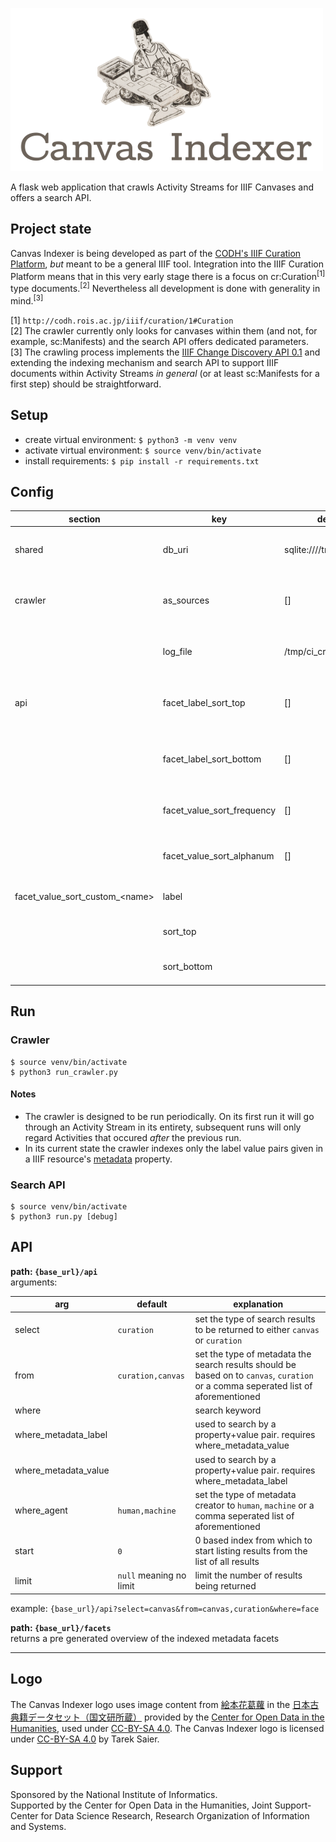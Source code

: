 ![Canvas Indexer](logo_500px.png)

A flask web application that crawls Activity Streams for IIIF Canvases and offers a search API.

## Project state

Canvas Indexer is being developed as part of the [CODH's IIIF Curation Platform](codh.rois.ac.jp/iiif-curation-platform/), *but* meant to be a general IIIF tool. Integration into the IIIF Curation Platform means that in this very early stage there is a focus on cr:Curation<sup>[1]</sup> type documents.<sup>[2]</sup> Nevertheless all development is done with generality in mind.<sup>[3]</sup>

[1] `http://codh.rois.ac.jp/iiif/curation/1#Curation`  
[2] The crawler currently only looks for canvases within them (and not, for example, sc:Manifests) and the search API offers dedicated parameters.  
[3] The crawling process implements the [IIIF Change Discovery API 0.1](http://preview.iiif.io/api/discovery/api/discovery/0.1/) and extending the indexing mechanism and search API to support IIIF documents within Activity Streams *in general* (or at least sc:Manifests for a first step) should be straightforward.

## Setup

* create virtual environment: `$ python3 -m venv venv`
* activate virtual environment: `$ source venv/bin/activate`
* install requirements: `$ pip install -r requirements.txt`

## Config

section | key | default | explanation
------- | --- | ------- | -----------
shared | db\_uri | sqlite:////tmp/ci\_tmp.db | a [SQLAlchemy database URI](http://docs.sqlalchemy.org/en/latest/core/engines.html#database-urls) (file system paths have to be absolute)
crawler | as\_sources | [] | comma seperated list of links to [Activity Streams](https://www.w3.org/TR/activitystreams-core/) in form of OrderedCollections
&zwnj; | log\_file | /tmp/ci\_crawl\_log.txt | file system path to where the crawling details should be logged
api | facet\_label\_sort\_top | [] | comma seperated list defining the beginning of the list returned for the `/facets` endpoint
&zwnj; | facet\_label\_sort\_bottom | [] | comma seperated list defining the end of the list returned for the `/facets` endpoint
&zwnj; | facet\_value\_sort\_frequency | [] | comma seperated list of facets to be sorted by frequency
&zwnj; | facet\_value\_sort\_alphanum | [] | comma seperated list of facets to be sorted alphanumerically
facet\_value\_sort\_custom\_&lt;name&gt; | label | &zwnj; | facet label for which a custom order is defined
&zwnj; | sort\_top | &zwnj; | comma seperated list defining the beginning
&zwnj; | sort\_bottom | &zwnj; | comma seperated list defining the end

## Run
### Crawler

    $ source venv/bin/activate
    $ python3 run_crawler.py

#### Notes

* The crawler is designed to be run periodically. On its first run it will go through an Activity Stream in its entirety, subsequent runs will only regard Activities that occured *after* the previous run.
* In its current state the crawler indexes only the label value pairs given in a IIIF resource's [metadata](http://iiif.io/api/presentation/2.1/#metadata) property.

### Search API

    $ source venv/bin/activate
    $ python3 run.py [debug]

## API

**path: `{base_url}/api`**  
arguments:

arg | default | explanation
--- | -------- | -----------
select | `curation` | set the type of search results to be returned to either `canvas` or `curation`
from | `curation,canvas` | set the type of metadata the search results should be based on to `canvas`, `curation` or a comma seperated list of aforementioned
where |  | search keyword
where\_metadata\_label |  | used to search by a property+value pair. requires where\_metadata\_value
where\_metadata\_value |  | used to search by a property+value pair. requires where\_metadata\_label
where\_agent | `human,machine` | set the type of metadata creator to `human`, `machine` or a comma seperated list of aforementioned
start | `0` | 0 based index from which to start listing results from the list of all results
limit | `null` meaning no limit | limit the number of results being returned

example: `{base_url}/api?select=canvas&from=canvas,curation&where=face`


**path: `{base_url}/facets`**  
returns a pre generated overview of the indexed metadata facets

- - -

## Logo
The Canvas Indexer logo uses image content from [絵本花葛蘿](http://codh.rois.ac.jp/pmjt/book/200015291/) in the [日本古典籍データセット（国文研所蔵）](http://codh.rois.ac.jp/pmjt/book/) provided by the [Center for Open Data in the Humanities](http://codh.rois.ac.jp/), used under [CC-BY-SA 4.0](http://creativecommons.org/licenses/by-sa/4.0/).
The Canvas Indexer logo is licensed under [CC-BY-SA 4.0](http://creativecommons.org/licenses/by-sa/4.0/) by Tarek Saier.

## Support
Sponsored by the National Institute of Informatics.  
Supported by the Center for Open Data in the Humanities, Joint Support-Center for Data Science Research, Research Organization of Information and Systems.
